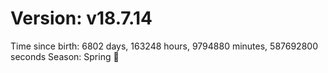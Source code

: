 # Version: v18.7.14
Time since birth: 6802 days, 163248 hours, 9794880 minutes, 587692800 seconds
Season: Spring 🌸
